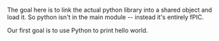 The goal here is to link the actual python library into a shared object and load it.  So python isn't in the main module \-\- instead it's entirely fPIC.

Our first goal is to use Python to print hello world.